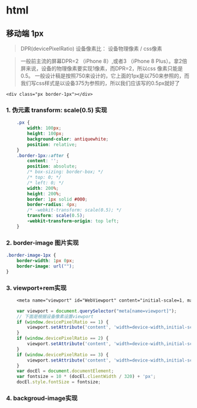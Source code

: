 # html

## 移动端 1px 
> DPR(devicePixelRatio) 设备像素比： 设备物理像素 / css像素

> 一般前主流的屏幕DPR=2 （iPhone 8）,或者3 （iPhone 8 Plus）。拿2倍屏来说，设备的物理像素要实现1像素，而DPR=2，所以css 像素只能是 0.5。 一般设计稿是按照750来设计的，它上面的1px是以750来参照的，而我们写css样式是以设备375为参照的，所以我们应该写的0.5px就好了

`<div class="px border-1px"></div>`
### 1. 伪元素 transform: scale(0.5) 实现
```css
    .px {
        width: 100px;
        height: 100px;
        background-color: antiquewhite;
        position: relative;
    }
    .border-1px::after {
        content: '';
        position: absolute;
        /* box-sizing: border-box; */
        /* top: 0; */
        /* left: 0; */
        width: 200%;
        height: 200%;
        border: 1px solid #000;
        border-radius: 4px;
        /* -webkit-transform: scale(0.5); */
        transform: scale(0.5);
        -webkit-transform-origin: top left;
    }
```

### 2. border-image 图片实现
```css
.border-image-1px {
    border-width: 1px 0px;
    border-image: url("");
}
```

### 3. viewport+rem实现
```css
    <meta name="viewport" id="WebViewport" content="initial-scale=1, maximum-scale=1, minimum-scale=1,user-scalable=no">
```
```javascript
    var viewport = document.querySelector("meta[name=viewport]");  
    // 下面是根据设备像素设置viewport  
    if (window.devicePixelRatio == 1) {  
        viewport.setAttribute('content', 'width=device-width,initial-scale=1, maximum-scale=1, minimum-scale=1, user-scalable=no');  
    }  
    if (window.devicePixelRatio == 2) {  
        viewport.setAttribute('content', 'width=device-width,initial-scale=0.5, maximum-scale=0.5, minimum-scale=0.5, user-scalable=no');  
    }  
    if (window.devicePixelRatio == 3) {  
        viewport.setAttribute('content', 'width=device-width,initial-scale=0.3333333333333333, maximum-scale=0.3333333333333333, minimum-scale=0.3333333333333333, user-scalable=no');  
    }  
    var docEl = document.documentElement;  
    var fontsize = 10 * (docEl.clientWidth / 320) + 'px';  
    docEl.style.fontSize = fontsize;
```

### 4. backgroud-image实现